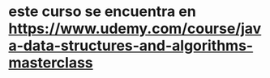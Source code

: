 # este curso se encuentra en  https://www.udemy.com/course/java-data-structures-and-algorithms-masterclass